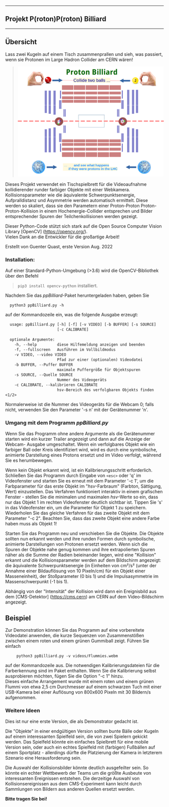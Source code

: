 ****************************************
## Projekt **P(roton)P(roton) Billiard**
****************************************

Übersicht
---------


Lass zwei Kugeln auf einem Tisch zusammenprallen und sieh, was passiert,
wenn sie Protonen im Large Hadron Collider am CERN wären!

> ![](ppBilliard.png)

Dieses Projekt verwendet ein Tischspielbrett für die Videoaufnahme
kollidierender runder farbiger Objekte mit einer Webkamera.
Kollisionsparameter wie die äquivalente Schwerpunktsenergie,
Aufpralldistanz und Asymmetrie werden automatisch ermittelt.
Diese werden so skaliert, dass sie den Parametern einer Proton-Proton 
Proton-Proton-Kollision in einem Hochenergie-Collider entsprechen und
Bilder entsprechender Spuren der Teilchenkollisionen werden gezeigt. 

Dieser Python-Code stützt sich stark auf die Open Source Computer
Vision Library [OpenCV] (https://opencv.org/).  
Vielen Dank an die Entwickler für die großartige Arbeit!

Erstellt von Guenter Quast, erste Version Aug. 2022 

### Installation:

Auf einer Standard-Python-Umgebung (>3.6) wird die OpenCV-Bibliothek 
über den Befehl  

> `pip3 install opencv-python` installiert.

Nachdem Sie das *ppBilliard*-Paket heruntergeladen haben, geben Sie

```
  python3 ppBilliard.py -h
```

auf der Kommandozeile ein, was die folgende Ausgabe erzeugt:

```
  usage: ppBilliard.py [-h] [-f] [-v VIDEO] [-b BUFFER] [-s SOURCE]
                       [-c CALIBRATE]

  optionale Argumente:
    -h, --help         diese Hilfemeldung anzeigen und beenden
    -f, --fullscreen   Ausführen im Vollbildmodus
    -v VIDEO, --video VIDEO
                       Pfad zur einer (optionalen) Videodatei
    -b BUFFER, --Puffer BUFFER
                       maximale Puffergröße für Objektspuren
    -s SOURCE, --Quelle SOURCE
                       Nummer des Videogeräts
    -c CALIBRATE, --kalibrieren CALIBRATE
                       hsv-Bereich des verfolgbaren Objekts finden <1/2>
```

Normalerweise ist die Nummer des Videogeräts für die Webcam 0; falls 
nicht, verwenden Sie den Parameter '-s n' mit der Gerätenummer 'n'.


### Umgang mit dem Programm *ppBilliard.py*

Wenn Sie das Programm ohne andere Argumente als die Gerätenummer starten 
wird ein kurzer Trailer angezeigt und dann auf die Anzeige der Webcam-
Ausgabe umgeschaltet. Wenn ein verfolgbares Objekt wie ein farbiger Ball 
oder Kreis identifiziert wird, wird es durch eine symbolische, animierte Darstellung eines Protons ersetzt und im Video verfolgt, während Sie es herumbewegen.

Wenn kein Objekt erkannt wird, ist ein Kalibrierungsschritt erforderlich.
Schließen Sie das Programm durch Eingabe von `<esc>` oder 'q' im Videofenster
und starten Sie es erneut mit dem Parameter '-c 1', um die Farbparameter für
das erste Objekt im "*hsv*-Farbraum" (Farbton, Sättigung, Wert) einzustellen. 
Das Verfahren funktioniert interaktiv in einem grafischen Fenster -
stellen Sie die minimalen und maximalen *hsv*-Werte so ein, dass nur das
Objekt 1 im rechten Videofenster deutlich sichtbar ist. Tippen Sie 's'
in das Videofenster ein, um die Parameter für Objekt 1 zu speichern.
Wiederholen Sie das gleiche Verfahren für das zweite Objekt mit dem
Parameter "-c 2". Beachten Sie, dass das zweite Objekt eine andere Farbe
haben muss als Objekt 1!

Starten Sie das Programm neu und verschieben Sie die Objekte.  Die Objekte 
sollten nun erkannt werden und ihre runden Formen durch symbolische,
animierte Darstellungen von Protonen ersetzt werden.
Wenn sich die Spuren der Objekte nahe genug kommen und ihre extrapolierten
Spuren näher als die Summe der Radien beieinander liegen, wird eine 
"Kollision" erkannt und die Kollisionsparameter werden auf dem Bildschirm
angezeigt:  
die äquivalente Schwerpunktsenergie (in Einheiten von cm²/s²
(unter der Annahme einer Bildauflösung von 10 Pixeln/cm) für ein Objekt
einer Masseneinheit), der Stoßparameter (0 bis 1) und die
Impulsasymmetrie im Massenschwerpunkt (-1 bis 1).

Abhängig von der "Intensität" der Kollision wird dann ein Ereignisbild
aus dem [CMS-Detektor] (https://cms.cern) am CERN auf dem
Video-Bildschirm  angezeigt. 

Beispiel
--------
Zur Demonstration können Sie das Programm auf eine vorbereitete Videodatei
anwenden, die kurze Sequenzen von Zusammenstößen zwischen einem roten und
einem grünen Gummiball zeigt. Führen Sie einfach
```
     python3 ppBilliard.py -v videos/Flummies.webm
```
auf der Kommandozeile aus.
Die notwendigen Kalibrierungsdateien für die Farberkennung sind im
Paket enthalten. Wenn Sie die Kalibrierung selbst ausprobieren möchten,
fügen Sie die Option "-c 1" hinzu.  
Dieses einfache Arrangement wurde mit einem roten und einem grünen
Flummi von etwa 2,5 cm Durchmesser auf einem schwarzen Tuch
mit einer USB-Kamera bei einer Auflösung von 800x600 Pixeln mit
30 Bildern/s aufgenommen. 

### Weitere Ideen

Dies ist nur eine erste Version, die als Demonstrator gedacht ist. 

Die "Objekte" in einer endgültigen Version sollten bunte Bälle oder Kugeln
auf einem interessanten Spielfeld sein, die von zwei Spielern gekickt
werden. Das Spielfeld könnte ein einfaches Spielbrett für eine mobile Version
sein, oder auch ein echtes Spielfeld mit (farbigen) Fußbällen auf einem
Sportplatz - allerdings dürfte die Platzierung der Kamera in letzterem
Szenario eine Herausforderung sein. 

Die Auswahl der Kollisionsbilder könnte deutlich ausgefeilter sein.
So könnte ein echter Wettbewerb der Teams um die größte Ausbeute
von interessanten Ereignissen entstehen. Die derzeitige Auswahl von Kollisionsereignissen aus dem CMS-Experiment kann leicht durch 
Sammlungen von Bildern aus anderen Quellen ersetzt werden.

**Bitte tragen Sie bei!**
